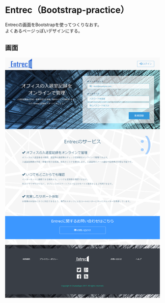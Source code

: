 ﻿# Entrec（Bootstrap-practice）
Entrecの画面をBootstrapを使ってつくりなおす。<br>よくあるページっぽいデザインにする。


## 画面

![サンプル](readme/screen.png "サンプル")